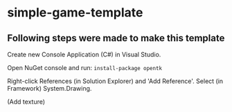 # simple-game-template

## Following steps were made to make this template
Create new Console Application (C#) in Visual Studio.

Open NuGet console and run: `install-package opentk`

Right-click References (in Solution Explorer) and 'Add Reference'. Select (in Framework) System.Drawing.

(Add texture)
